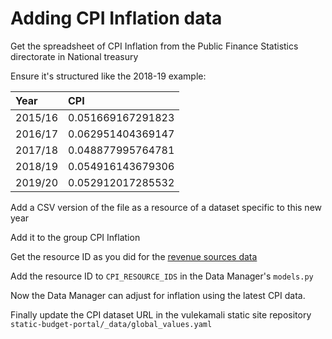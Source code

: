 # Adding CPI Inflation data

Get the spreadsheet of CPI Inflation from the Public Finance Statistics directorate in National treasury

Ensure it's structured like the 2018-19 example:

| Year | CPI |
| :--- | :--- |
| 2015/16 | 0.051669167291823 |
| 2016/17 | 0.062951404369147 |
| 2017/18 | 0.048877995764781 |
| 2018/19 | 0.054916143679306 |
| 2019/20 | 0.052912017285532 |

Add a CSV version of the file as a resource of a dataset specific to this new year

Add it to the group CPI Inflation

Get the resource ID as you did for the [revenue sources data]()

Add the resource ID to `CPI_RESOURCE_IDS` in the Data Manager's `models.py`

Now the Data Manager can adjust for inflation using the latest CPI data.

Finally update the CPI dataset URL in the vulekamali static site repository `static-budget-portal/_data/global_values.yaml`

